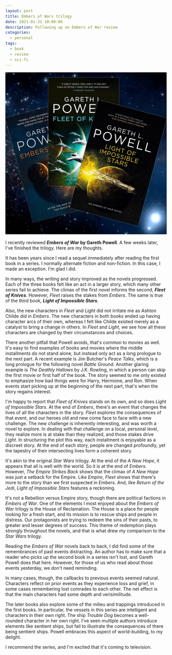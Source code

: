 ```yaml
---
layout: post
title: Embers of Wars trilogy
date: 2021-01-31 10:00:00
description: Following up on Embers of War review
categories:
  - personal
tags:
  - book
  - review
  - sci-fi
---
```


![Embers of War Trilogy](/assets/embers-of-war-trilogy.jpg)

I recently reviewed **_Embers of War_ by Gareth Powell**.
A few weeks later, I've finished the trilogy.
Here are my thoughts.

It has been years since I read a sequel immediately after reading the first book in a series.
I normally alternate fiction and non-fiction.
In this case, I made an exception.
I'm glad I did.

In many ways, the writing and story improved as the novels progressed.
Each of the three books felt like an act in a larger story, which many other series fail to achieve.
The climax of the first novel informs the second, **_Fleet of Knives_**.
However, _Fleet_ raises the stakes from _Embers_.
The same is true of the third book, **_Light of Impossible Stars_**.

Also, the new characters in _Fleet_ and _Light_ did not irritate me as Ashton Childe did in
_Embers_.
The new characters in both books ended up having character arcs of their own,
whereas I felt like Childe existed merely as a catalyst to bring a change in others.
In _Fleet_ and _Light_, we see how all these characters are changed by their circumstances and choices.

There another pitfall that Powell avoids, that's common to movies as well.
It's easy to find examples of books and movies where the middle installments do not stand alone,
but instead only act as a long prologue to the next part.
A recent example is Jim Butcher's _Peace Talks_, which is a long prologue for the following novel _Battle Ground_.
Another glaring example is _The Deathly Hallows_ by J.K. Rowling,
in which a person can skip the first movie or first half of the book.
The story seemed to me only existed to emphasize how bad things were for Harry, Hermione, and Ron.
When events start picking up at the beginning of the next part, that's when the story regains interest.

I'm happy to report that _Fleet of Knives_ stands on its own, and so does _Light of Impossible Stars_.
At the end of _Embers_, there's an event that changes the lives of all the characters in the story.
_Fleet_ explores the consequences of that event, and our heroes old and new come face to face with a new challenge.
The new challenge is inherently interesting, and was worth a novel to explore.
In dealing with that challenge on a local, personal level, they realize more is at stake than they realized, and those stakes drive _Light_.
In structuring the plot this way, each installment is enjoyable as a discreet story.
At the end of each story, people are changed profoundly,
yet the tapestry of their intersecting lives form a coherent story.

It's akin to the original _Star Wars_ trilogy.
At the end of the _A New Hope_, it appears that all is well with the world.
So it is at the end of _Embers_.
However, _The Empire Strikes Back_ shows that the climax of _A New Hope_ was just a setback for the Empire.
Like _Empire_, _Fleet_ shows that there's more to the story than we first suspected in _Embers_.
And, like _Return of the Jedi_, _Light of Impossible Stars_ features a reckoning.

It's not a Rebellion versus Empire story, though there are political factions in _Embers of War_.
One of the elements I most enjoyed about the _Embers of War_ trilogy is the House of Reclamation.
The House is a place for people looking for a fresh start,
and its mission is to rescue ships and people in distress.
Our protagonists are trying to redeem the sins of their pasts, to greater and lesser degrees of success.
This theme of redemption plays strongly throughout the novels,
and that is what drew my comparison to the _Star Wars_ trilogy.

Reading the _Embers of War_ novels back to back, I did find some of the remembrances of past events distracting.
An author has to make sure that a reader who picks up the second book in a series isn't lost,
and Gareth Powell does that here.
However, for those of us who read about those events yesterday, we don't need reminding.

In many cases, though, the callbacks to previous events seemed natural.
Characters reflect on prior events as they experience loss and grief,
in some cases remembering lost comrades to each other.
The net effect is that the main characters had some depth and verisimilitude.

The later books also explore some of the milieu and trappings introduced in the first books.
In particular, the vessels in this series are intelligent and characters in their own right.
The ship _Trouble Dog_ becomes a well-rounded character in her own right.
I've seen multiple authors introduce elements like sentient ships,
but fail to illustrate the consequences of there being sentient ships.
Powell embraces this aspect of world-building, to my delight.

I recommend the series, and I'm excited that it's coming to television.
